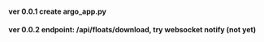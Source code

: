 #### ver 0.0.1 create argo_app.py
#### ver 0.0.2 endpoint: /api/floats/download, try websocket notify (not yet)
